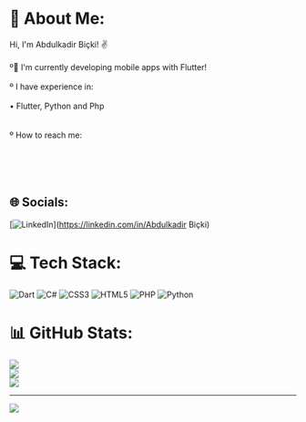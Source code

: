 # 💫 About Me:
Hi, I'm Abdulkadir Biçki! ✌<br><br>º📱 I'm currently developing mobile apps with Flutter!<br><br>º I have experience in:<br>     <br>     • Flutter, Python and Php<br>   <br>   <br>º How to reach me:<br><br>      <br><br>        <br>


## 🌐 Socials:
[![LinkedIn](https://img.shields.io/badge/LinkedIn-%230077B5.svg?logo=linkedin&logoColor=white)](https://linkedin.com/in/Abdulkadir Biçki) 

# 💻 Tech Stack:
![Dart](https://img.shields.io/badge/dart-%230175C2.svg?style=for-the-badge&logo=dart&logoColor=white) ![C#](https://img.shields.io/badge/c%23-%23239120.svg?style=for-the-badge&logo=c-sharp&logoColor=white) ![CSS3](https://img.shields.io/badge/css3-%231572B6.svg?style=for-the-badge&logo=css3&logoColor=white) ![HTML5](https://img.shields.io/badge/html5-%23E34F26.svg?style=for-the-badge&logo=html5&logoColor=white) ![PHP](https://img.shields.io/badge/php-%23777BB4.svg?style=for-the-badge&logo=php&logoColor=white) ![Python](https://img.shields.io/badge/python-3670A0?style=for-the-badge&logo=python&logoColor=ffdd54)
# 📊 GitHub Stats:
![](https://github-readme-stats.vercel.app/api?username=akadir8&theme=dark&hide_border=false&include_all_commits=false&count_private=false)<br/>
![](https://github-readme-streak-stats.herokuapp.com/?user=akadir8&theme=dark&hide_border=false)<br/>
![](https://github-readme-stats.vercel.app/api/top-langs/?username=akadir8&theme=dark&hide_border=false&include_all_commits=false&count_private=false&layout=compact)

---
[![](https://visitcount.itsvg.in/api?id=akadir8&icon=0&color=0)](https://visitcount.itsvg.in)

<!-- Proudly created with GPRM ( https://gprm.itsvg.in ) -->
